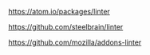https://atom.io/packages/linter

https://github.com/steelbrain/linter

https://github.com/mozilla/addons-linter

